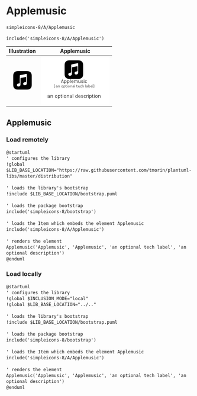 # Applemusic


```text
simpleicons-8/A/Applemusic
```

```text
include('simpleicons-8/A/Applemusic')
```



| Illustration | Applemusic |
| :---: | :---: |
| ![illustration for Illustration](../../simpleicons-8/A/Applemusic.png) | ![illustration for Applemusic](../../simpleicons-8/A/Applemusic.Local.png) |




## Applemusic

### Load remotely
```plantuml
@startuml
' configures the library
!global $LIB_BASE_LOCATION="https://raw.githubusercontent.com/tmorin/plantuml-libs/master/distribution"

' loads the library's bootstrap
!include $LIB_BASE_LOCATION/bootstrap.puml

' loads the package bootstrap
include('simpleicons-8/bootstrap')

' loads the Item which embeds the element Applemusic
include('simpleicons-8/A/Applemusic')

' renders the element
Applemusic('Applemusic', 'Applemusic', 'an optional tech label', 'an optional description')
@enduml
```

### Load locally
```plantuml
@startuml
' configures the library
!global $INCLUSION_MODE="local"
!global $LIB_BASE_LOCATION="../.."

' loads the library's bootstrap
!include $LIB_BASE_LOCATION/bootstrap.puml

' loads the package bootstrap
include('simpleicons-8/bootstrap')

' loads the Item which embeds the element Applemusic
include('simpleicons-8/A/Applemusic')

' renders the element
Applemusic('Applemusic', 'Applemusic', 'an optional tech label', 'an optional description')
@enduml
```

